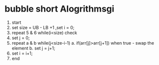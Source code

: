 # bubble short Alogrithmsgi 
1. start
2. set size  = UB - LB +1 ,set i = 0;
3. repeat 5 & 6 while(i<size) check
4. set j = 0;
5. repeat a & b while(j<size-i-1)
a. if(arr[j]>arr[j+1])
   when true - swap the element 
b. set j = j+1;
6. set i = i+1;
7. end 

  